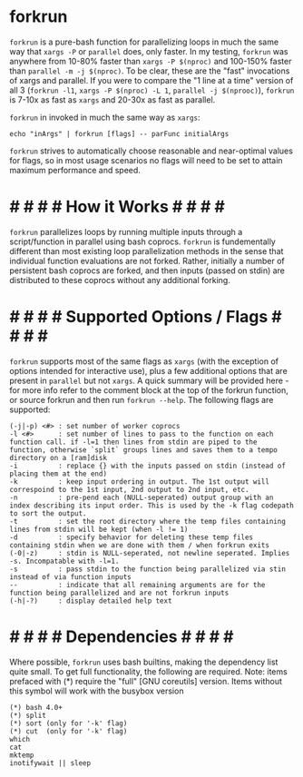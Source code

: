 # forkrun

`forkrun` is a pure-bash function for parallelizing loops in much the same way that `xargs -P` or `parallel` does, only faster. In my testing, `forkrun` was anywhere from 10-80% faster than `xargs -P $(nproc)` and 100-150% faster than `parallel -m -j $(nproc)`. To be clear, these are the "fast" invocations of xargs and parallel. If you were to compare the "1 line at a time" version of all 3 (`forkrun -l1`, `xargs -P $(nproc) -L 1`, `parallel -j $(nprooc)`), `forkrun` is 7-10x as fast as `xargs` and 20-30x as fast as parallel.

`forkrun` in invoked in much the same way as `xargs`:

    echo "inArgs" | forkrun [flags] -- parFunc initialArgs

`forkrun` strives to automatically choose reasonable and near-optimal values for flags, so in most usage scenarios no flags will need to be set to attain maximum performance and speed.


# # # # # How it Works # # # # #

`forkrun` parallelizes loops by running multiple inputs through a script/function in parallel using bash coprocs. `forkrun` is fundementally different than most existing loop parallelization methods in the sense that individual function evaluations are not forked. Rather, initially a number of persistent bash coprocs are forked, and then inputs (passed on stdin) are distributed to these coprocs without any additional forking.


# # # # # Supported Options / Flags # # # # #

`forkrun` supports most of the same flags as `xargs` (with the exception of options intended for interactive use), plus a few additional options that are present in `parallel` but not `xargs`. A quick summary will be provided here - for more info refer to the comment block at the top of the forkrun function, or source forkrun and then run `forkrun --help`. The following flags are supported:

    
    (-j|-p) <#> : set number of worker coprocs
    -l <#>      : set number of lines to pass to the function on each function call. if -l=1 then lines from stdin are piped to the function, otherwise `split` groups lines and saves them to a tempo directory on a [ram]disk
    -i          : replace {} with the inputs passed on stdin (instead of placing them at the end)
    -k          : keep input ordering in output. The 1st output will correspoind to the 1st input, 2nd output to 2nd input, etc.
    -n          : pre-pend each (NULL-seperated) output group with an index describing its input order. This is used by the -k flag codepath to sort the output.
    -t          : set the root directory where the temp files containing lines from stdin will be kept (when -l != 1)
    -d          : specify behavior for deleting these temp files containing stdin when we are done with them / when forkrun exits
    (-0|-z)     : stdin is NULL-seperated, not newline seperated. Implies -s. Incompatable with -l=1.
    -s          : pass stdin to the function being parallelized via stin instead of via function inputs
    --          : indicate that all remaining arguments are for the function being parallelized and are not forkrun inputs
    (-h|-?)     : display detailed help text
    
    

# # # # # Dependencies # # # # #

Where possible, `forkrun` uses bash builtins, making the dependency list quite small. To get full functionality, the following are required. Note: items prefaced with (\*)  require the "full" [GNU coreutils] version. Items without this symbol will work with the busybox version

    (*) bash 4.0+
    (*) split
    (*) sort (only for '-k' flag)
    (*) cut  (only for '-k' flag)
    which
    cat
    mktemp
    inotifywait || sleep
    
